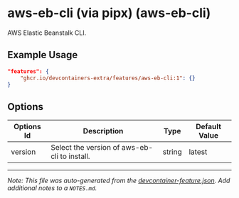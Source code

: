 
# aws-eb-cli (via pipx) (aws-eb-cli)

AWS Elastic Beanstalk CLI.

## Example Usage

```json
"features": {
    "ghcr.io/devcontainers-extra/features/aws-eb-cli:1": {}
}
```

## Options

| Options Id | Description | Type | Default Value |
|-----|-----|-----|-----|
| version | Select the version of aws-eb-cli to install. | string | latest |



---

_Note: This file was auto-generated from the [devcontainer-feature.json](devcontainer-feature.json).  Add additional notes to a `NOTES.md`._
